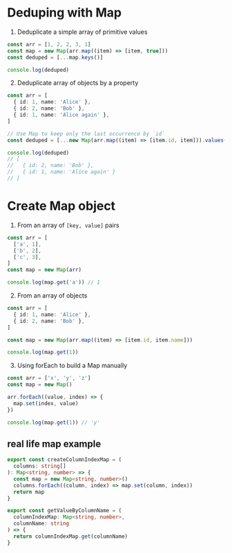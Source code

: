 # Deduping with Map

1. Deduplicate a simple array of primitive values

```ts
const arr = [1, 2, 2, 3, 1]
const map = new Map(arr.map((item) => [item, true]))
const deduped = [...map.keys()]

console.log(deduped)
```

2. Deduplicate array of objects by a property

```ts
const arr = [
  { id: 1, name: 'Alice' },
  { id: 2, name: 'Bob' },
  { id: 1, name: 'Alice again' },
]

// Use Map to keep only the last occurrence by `id`
const deduped = [...new Map(arr.map((item) => [item.id, item])).values()]

console.log(deduped)
// [
//   { id: 2, name: 'Bob' },
//   { id: 1, name: 'Alice again' }
// ]
```

# Create Map object

1. From an array of `[key, value]` pairs

```ts
const arr = [
  ['a', 1],
  ['b', 2],
  ['c', 3],
]
const map = new Map(arr)

console.log(map.get('a')) // 1
```

2. From an array of objects

```ts
const arr = [
  { id: 1, name: 'Alice' },
  { id: 2, name: 'Bob' },
]

const map = new Map(arr.map((item) => [item.id, item.name]))

console.log(map.get(1))
```

3. Using forEach to build a Map manually

```ts
const arr = ['x', 'y', 'z']
const map = new Map()

arr.forEach((value, index) => {
  map.set(index, value)
})

console.log(map.get(1)) // 'y'
```

## real life map example

```ts
export const createColumnIndexMap = (
  columns: string[]
): Map<string, number> => {
  const map = new Map<string, number>()
  columns.forEach((column, index) => map.set(column, index))
  return map
}

export const getValueByColumnName = (
  columnIndexMap: Map<string, number>,
  columnName: string
) => {
  return columnIndexMap.get(columnName)
}
```

